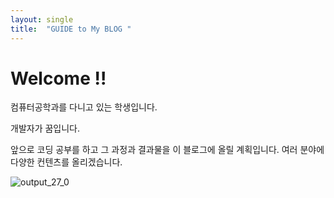 ```yaml
---
layout: single
title:  "GUIDE to My BLOG "
---
```


# Welcome !!

컴퓨터공학과를 다니고 있는 학생입니다.

개발자가 꿈입니다.

앞으로 코딩 공부를 하고 그 과정과 결과물을 이 블로그에 올릴 계획입니다.
여러 분야에 다양한 컨텐츠를 올리겠습니다.

![output_27_0](https://user-images.githubusercontent.com/80394894/output_72_0.png)
